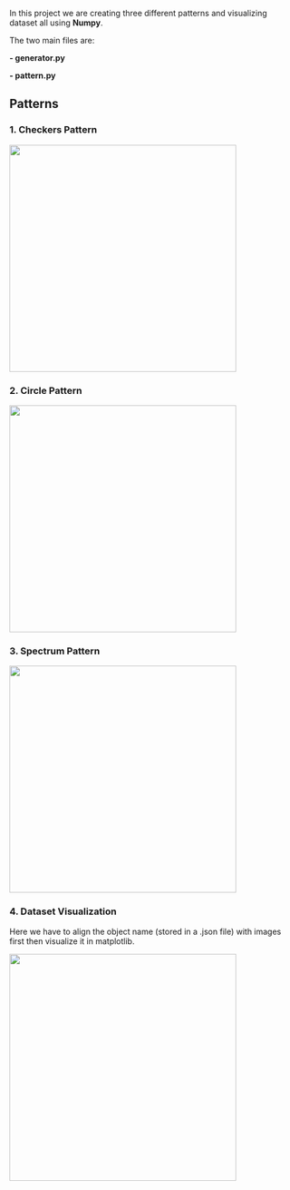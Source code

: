In this project we are creating three different patterns and visualizing dataset all using **Numpy**.

The two main files are:

**- generator.py** 

**- pattern.py**

## Patterns

### 1. Checkers Pattern

<img src="https://github.com/mudassirahmad/Numpy_Pandas/assets/60046079/fdfc9e7c-2406-46e9-a808-d4f76042e022" width="400" height="400">

### 2. Circle Pattern

<img src="https://github.com/mudassirahmad/Numpy_Pandas/assets/60046079/60dbd4ca-bd53-42e8-a45b-2a7afeca2246" width="400" height="400">


### 3. Spectrum Pattern

<img src="https://github.com/mudassirahmad/Numpy_Pandas/assets/60046079/265cc99f-b6d0-4541-ac7d-6abbd84d8791" width="400" height="400">


### 4. Dataset Visualization

Here we have to align the object name (stored in a .json file) with images first then visualize it in matplotlib.

<img src="https://github.com/mudassirahmad/Numpy_Pandas/assets/60046079/41df7a01-485e-4224-829c-426b0e7d1e86" width="400" height="400">
